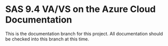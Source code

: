 # SAS 9.4 VA/VS on the Azure Cloud Documentation

This is the documentation branch for this project. All documentation should be checked into this branch at this time.
